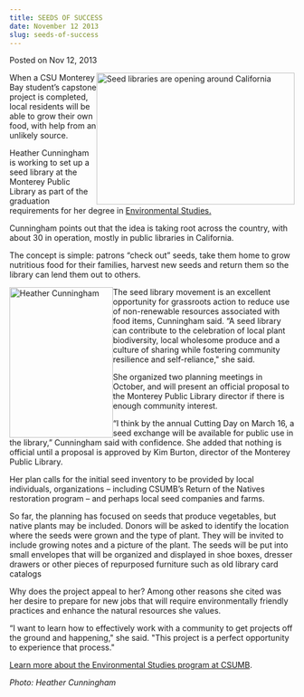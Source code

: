 ```yaml
---
title: SEEDS OF SUCCESS
date: November 12 2013
slug: seeds-of-success
---
```


 



<span class="date">Posted on Nov 12, 2013    </span>
<p><img alt="Seed libraries are opening around California" src="https://news.csumb.edu/sites/default/files/65/attachments/news/images/seed_library.jpg" style="float:right; width:350px; height:233px">When a CSU
Monterey Bay student&#x2019;s capstone project is completed, local
residents will be able to grow their own food, with help from an
unlikely source.</img></p>
<p>Heather Cunningham is working to set up a seed library at the
Monterey Public Library as part of the graduation requirements for
her degree in <a href="https://sep.csumb.edu/es/" rel="nofollow">Environmental Studies.</a></p>
<p>Cunningham points out that the idea is taking root across the
country, with about 30 in operation, mostly in public libraries in
California.</p>
<p>The concept is simple: patrons &#x201C;check out&#x201D; seeds, take them home
to grow nutritious food for their families, harvest new seeds and
return them so the library can lend them out to others.</p>
<p><img alt="Heather Cunningham" src="https://news.csumb.edu/sites/default/files/65/attachments/news/images/heather_cunningham_for_web.jpg" style="float:left; width:183px; height:266px">The seed library
movement is an excellent opportunity for grassroots action to
reduce use of non-renewable resources associated with food items,
Cunningham said. &#x201C;A seed library can contribute to the celebration
of local plant biodiversity, local wholesome produce and a culture
of sharing while fostering community resilience and self-reliance,&quot;
she said.</img></p>
<p>She organized two planning meetings in October, and will present
an official proposal to the Monterey Public Library director if
there is enough community interest.</p>
<p>&#x201C;I think by the annual Cutting Day on March 16, a seed exchange
will be available for public use in the library,&#x201D; Cunningham said
with confidence. She added that nothing is official until a
proposal is approved by Kim Burton, director of the Monterey Public
Library.</p>
<p>Her plan calls for the initial seed inventory to be provided by
local individuals, organizations &#x2013; including CSUMB&#x2019;s Return of the
Natives restoration program &#x2013; and perhaps local seed companies and
farms.</p>
<p>So far, the planning has focused on seeds that produce
vegetables, but native plants may be included. Donors will be asked
to identify the location where the seeds were grown and the type of
plant. They will be invited to include growing notes and a picture
of the plant. The seeds will be put into small envelopes that will
be organized and displayed in shoe boxes, dresser drawers or other
pieces of repurposed furniture such as old library card
catalogs</p>
<p>Why does the project appeal to her? Among other reasons she
cited was her desire to prepare for new jobs that will require
environmentally friendly practices and enhance the natural
resources she values.</p>
<p>&#x201C;I want to learn how to effectively work with a community to get
projects off the ground and happening,&quot; she said. &quot;This project is
a perfect opportunity to experience that process.&quot;</p>
<p><a href="https://sep.csumb.edu/es/" rel="nofollow">Learn more
about the Environmental Studies program at CSUMB</a>.</p>
<p class="small"><em>Photo: Heather Cunningham</em></p>
<p>&#xA0;</p>
<p>&#xA0;</p>
<p>&#xA0;</p>
<p><br>
&#xA0;</br></p>





 
